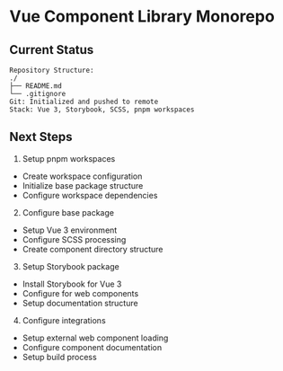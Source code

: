 # Vue Component Library Monorepo
## Current Status
```
Repository Structure:
./
├── README.md
└── .gitignore
Git: Initialized and pushed to remote
Stack: Vue 3, Storybook, SCSS, pnpm workspaces
```
## Next Steps
1. Setup pnpm workspaces
- Create workspace configuration
- Initialize base package structure
- Configure workspace dependencies
2. Configure base package
- Setup Vue 3 environment
- Configure SCSS processing
- Create component directory structure
3. Setup Storybook package
- Install Storybook for Vue 3
- Configure for web components
- Setup documentation structure
4. Configure integrations
- Setup external web component loading
- Configure component documentation
- Setup build process